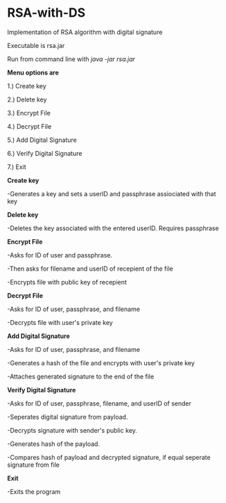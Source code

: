 # RSA-with-DS

Implementation of RSA algorithm with digital signature


Executable is rsa.jar

Run from command line with *java -jar rsa.jar*



**Menu options are**

1.) Create key

2.) Delete key

3.) Encrypt File

4.) Decrypt File

5.) Add Digital Signature

6.) Verify Digital Signature

7.) Exit



**Create key**

-Generates a key and sets a userID and passphrase assiociated with that key


**Delete key**

-Deletes the key associated with the entered userID. Requires passphrase


**Encrypt File**

-Asks for ID of user and passphrase.

-Then asks for filename and userID of recepient of the file

-Encrypts file with public key of recepient


**Decrypt File**

-Asks for ID of user, passphrase, and filename

-Decrypts file with user's private key


**Add Digital Signature**

-Asks for ID of user, passphrase, and filename

-Generates a hash of the file and encrypts with user's private key

-Attaches generated signature to the end of the file


**Verify Digital Signature**

-Asks for ID of user, passphrase, filename, and userID of sender

-Seperates digital signature from payload.

-Decrypts signature with sender's public key.

-Generates hash of the payload.

-Compares hash of payload and decrypted signature, if equal seperate signature from file


**Exit**

-Exits the program

